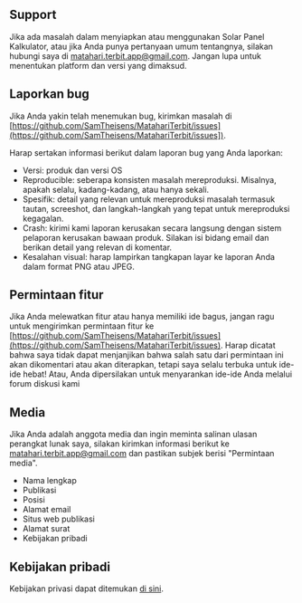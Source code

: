 ## Support
Jika ada masalah dalam menyiapkan atau menggunakan Solar Panel Kalkulator, atau jika Anda punya pertanyaan umum tentangnya, silakan hubungi saya di [matahari.terbit.app@gmail.com](mailto:matahari.terbit.app@gmail.com). Jangan lupa untuk menentukan platform dan versi yang dimaksud.

## Laporkan bug
Jika Anda yakin telah menemukan bug, kirimkan masalah di [https://github.com/SamTheisens/MatahariTerbit/issues](https://github.com/SamTheisens/MatahariTerbit/issues]).

Harap sertakan informasi berikut dalam laporan bug yang Anda laporkan:

 - Versi: produk dan versi OS
 - Reproducible: seberapa konsisten masalah mereproduksi. Misalnya, apakah selalu, kadang-kadang, atau hanya sekali.
 - Spesifik: detail yang relevan untuk mereproduksi masalah termasuk tautan, screeshot, dan langkah-langkah yang tepat untuk mereproduksi kegagalan.
 - Crash: kirimi kami laporan kerusakan secara langsung dengan sistem pelaporan kerusakan bawaan produk. Silakan isi bidang email dan berikan detail yang relevan di komentar.
 - Kesalahan visual: harap lampirkan tangkapan layar ke laporan Anda dalam format PNG atau JPEG.

## Permintaan fitur

 Jika Anda melewatkan fitur atau hanya memiliki ide bagus, jangan ragu untuk mengirimkan permintaan fitur ke [https://github.com/SamTheisens/MatahariTerbit/issues](https://github.com/SamTheisens/MatahariTerbit/issues). 
 Harap dicatat bahwa saya tidak dapat menjanjikan bahwa salah satu dari permintaan ini akan dikomentari atau akan diterapkan, 
 tetapi saya selalu terbuka untuk ide-ide hebat! Atau, Anda dipersilakan untuk menyarankan ide-ide Anda melalui forum diskusi kami

## Media

Jika Anda adalah anggota media dan ingin meminta salinan ulasan perangkat lunak saya, silakan kirimkan informasi berikut ke [matahari.terbit.app@gmail.com](mailto:matahari.terbit.app@gmail.com) dan pastikan subjek berisi "Permintaan media".

 - Nama lengkap
 - Publikasi
 - Posisi
 - Alamat email
 - Situs web publikasi
 - Alamat surat
 - Kebijakan pribadi

## Kebijakan pribadi
Kebijakan privasi dapat ditemukan [di sini](./privacy.md).